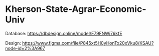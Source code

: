 # Kherson-State-Agrar-Economic-Univ
Database: https://dbdesign.online/model/F79FNWj76kfE

Design: https://www.figma.com/file/P845xt5H0yHonTx20xVku8/KSAU?node-id=2%3A967